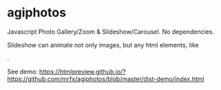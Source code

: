 # agiphotos
Javascript Photo Gallery/Zoom &amp; Slideshow/Carousel. No dependencies.

Slideshow can animate not only images, but any html elements, like <div>.

See demo:
https://htmlpreview.github.io/?https://github.com/mrfx/agiphotos/blob/master/dist-demo/index.html
